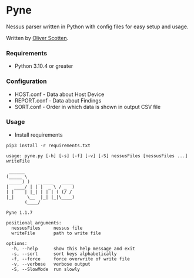 # Pyne

Nessus parser written in Python with config files for easy setup and usage.

Written by [Oliver Scotten](https://www.github.com/oliv10).

### Requirements
- Python 3.10.4 or greater

### Configuration
- HOST.conf - Data about Host Device
- REPORT.conf - Data about Findings
- SORT.conf - Order in which data is shown in output CSV file

### Usage
- Install requirements
```
pip3 install -r requirements.txt
```

```
usage: pyne.py [-h] [-s] [-f] [-v] [-S] nessusFiles [nessusFiles ...] writeFile

 ______                   
(_____ \                  
 _____) )   _ ____   ____ 
|  ____/ | | |  _ \ / _  )
| |    | |_| | | | ( (/ / 
|_|     \__  |_| |_|\____)
       (____/             

Pyne 1.1.7

positional arguments:
  nessusFiles     nessus file
  writeFile       path to write file

options:
  -h, --help      show this help message and exit
  -s, --sort      sort keys alphabetically
  -f, --force     force overwrite of write file
  -v, --verbose   verbose output
  -S, --SlowMode  run slowly
```
